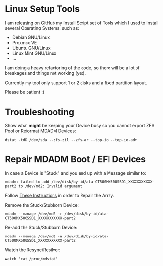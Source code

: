 # Linux Setup Tools 

I am releasing on GitHub my Install Script set of Tools which I used to install several Operating Systems, such as:
- Debian GNU/Linux
- Proxmox VE
- Ubuntu GNU/Linux
- Linux Mint GNU/Linux
- ...

I am doing a heavy refactoring of the code, so there will be a lot of breakages and things not working (yet).

Currently my tool only support 1 or 2 disks and a fixed partition layout.

Please be patient :)

# Troubleshooting
Show what **might** be keeping your Device busy so you cannot export ZFS Pool or Reformat MDADM Devices:
```
dstat -tdD /dev/sda --zfs-zil --zfs-ar --top-io --top-io-adv
```

# Repair MDADM Boot / EFI Devices
In case a Device is "Stuck" and you end up with a Message similar to:
```
mdadm: failed to add /dev/disk/by-id/ata-CT500MX500SSD1_XXXXXXXXXXX-part2 to /dev/md2: Invalid argument
```

Follow [These Instructions](https://serverfault.com/questions/927759/rebuilding-raid-array) in order to Repair the Array.

Remove the Stuck/Stubborn Device:
```
mdadm --manage /dev/md2 -r /dev/disk/by-id/ata-CT500MX500SSD1_XXXXXXXXXXX-part2
```

Re-add the Stuck/Stubborn Device:
```
mdadm --manage /dev/md2 -a /dev/disk/by-id/ata-CT500MX500SSD1_XXXXXXXXXXX-part2
```

Watch the Resync/Resilver:
```
watch 'cat /proc/mdstat'
```
